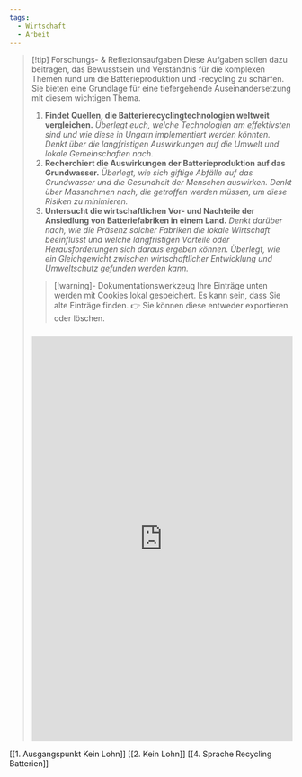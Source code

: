 ```yaml
---
tags:
  - Wirtschaft
  - Arbeit
---
```

>[!tip] Forschungs- & Reflexionsaufgaben
>Diese Aufgaben sollen dazu beitragen, das Bewusstsein und Verständnis für die komplexen Themen rund um die Batterieproduktion und -recycling zu schärfen. Sie bieten eine Grundlage für eine tiefergehende Auseinandersetzung mit diesem wichtigen Thema.
>1. **Findet Quellen, die Batterierecyclingtechnologien weltweit vergleichen.**	*Überlegt euch, welche Technologien am effektivsten sind und wie diese in Ungarn implementiert werden könnten. Denkt über die langfristigen Auswirkungen auf die Umwelt und lokale Gemeinschaften nach.*
>2. **Recherchiert die Auswirkungen der Batterieproduktion auf das Grundwasser.**	*Überlegt, wie sich giftige Abfälle auf das Grundwasser und die Gesundheit der Menschen auswirken. Denkt über Massnahmen nach, die getroffen werden müssen, um diese Risiken zu minimieren.*
>3. **Untersucht die wirtschaftlichen Vor- und Nachteile der Ansiedlung von Batteriefabriken in einem Land.**	*Denkt darüber nach, wie die Präsenz solcher Fabriken die lokale Wirtschaft beeinflusst und welche langfristigen Vorteile oder Herausforderungen sich daraus ergeben können. Überlegt, wie ein Gleichgewicht zwischen wirtschaftlicher Entwicklung und Umweltschutz gefunden werden kann.*
>   
>>[!warning]- Dokumentationswerkzeug 
>Ihre Einträge unten werden mit Cookies lokal gespeichert. Es kann sein, dass Sie alte Einträge finden. 
>👉 Sie können diese entweder exportieren oder löschen.
>#####
><iframe src="https://app.Lumi.education/api/v1/run/nYkJQz/embed" width="100%" height="720" frameborder="0" allowfullscreen="allowfullscreen" allow="geolocation *; microphone *; camera *; midi *; encrypted-media *"></iframe>

[[1. Ausgangspunkt Kein Lohn]]
[[2. Kein Lohn]]
[[4. Sprache Recycling Batterien]]
